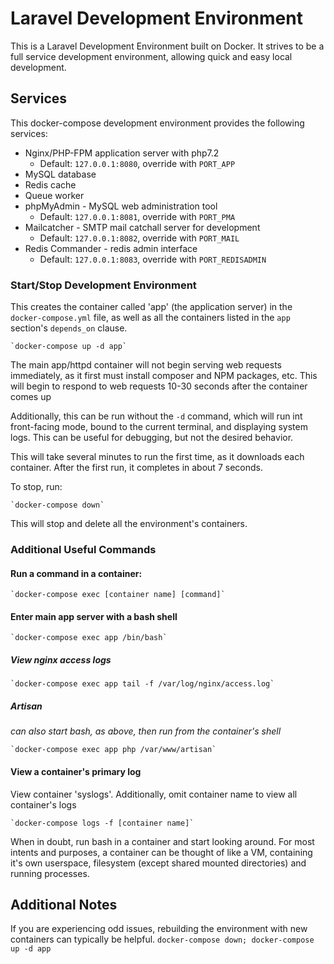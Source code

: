 # Laravel Development Environment

This is a Laravel Development Environment built on Docker. It strives to be a
full service development environment, allowing quick and easy local development.

## Services
This docker-compose development environment provides the following services:
  * Nginx/PHP-FPM application server with php7.2
    * Default: `127.0.0.1:8080`, override with `PORT_APP`
  * MySQL database
  * Redis cache
  * Queue worker
  * phpMyAdmin - MySQL web administration tool
    * Default: `127.0.0.1:8081`, override with `PORT_PMA`
  * Mailcatcher - SMTP mail catchall server for development
    * Default: `127.0.0.1:8082`, override with `PORT_MAIL`
  * Redis Commander - redis admin interface
    * Default: `127.0.0.1:8083`, override with `PORT_REDISADMIN`

### Start/Stop Development Environment
  This creates the container called 'app' (the application server) in the
  `docker-compose.yml` file, as well as all the containers listed in the `app`
  section's `depends_on` clause.

    `docker-compose up -d app`

  The main app/httpd container will not begin serving web requests immediately,
  as it first must install composer and NPM packages, etc. This will begin to
  respond to web requests 10-30 seconds after the container comes up

  Additionally, this can be run without the `-d` command, which will run int
  front-facing mode, bound to the current terminal, and displaying system logs.
  This can be useful for debugging, but not the desired behavior.

  This will take several minutes to run the first time, as it downloads each
  container. After the first run, it completes in about 7 seconds.

  To stop, run:

    `docker-compose down`

  This will stop and delete all the environment's containers.


### Additional Useful Commands
  #### Run a command in a container:

    `docker-compose exec [container name] [command]`

  #### Enter main app server with a bash shell

    `docker-compose exec app /bin/bash`

  ##### View nginx access logs

    `docker-compose exec app tail -f /var/log/nginx/access.log`

  ##### Artisan

  _can also start bash, as above, then run from the container's shell_

    `docker-compose exec app php /var/www/artisan`

  #### View a container's primary log

  View container 'syslogs'. Additionally, omit container name to view all
  container's logs

    `docker-compose logs -f [container name]`


  When in doubt, run bash in a container and start looking around. For most
  intents and purposes, a container can be thought of like a VM, containing it's
  own userspace, filesystem (except shared mounted directories) and running
  processes.

## Additional Notes
  If you are experiencing odd issues, rebuilding the environment with new
  containers can typically be helpful.
  `docker-compose down; docker-compose up -d app`
